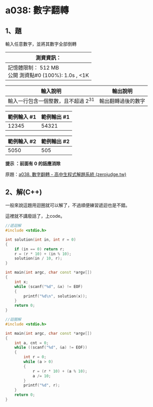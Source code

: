 # a038: 數字翻轉

## 1、題
輸入任意數字，並將其數字全部倒轉



| 測資資訊：                                               |
| -------------------------------------------------------- |
| 記憶體限制： 512 MB<br/>公開 測資點#0 (100%): 1.0s , <1K |



| 輸入說明                                | 輸出說明           |
| --------------------------------------- | ------------------ |
| 輸入一行包含一個整數，且不超過 $2^{31}$ | 輸出翻轉過後的數字 |



| 範例輸入 #1 | 範例輸出 #1 |
| ----------- | ----------- |
| 12345       | 54321       |

| 範例輸入 #2 | 範例輸出 #2 |
| ----------- | ----------- |
| 5050      | 505       |

**提示 ：前面有 0 的話應消除**

原題：[a038. 數字翻轉 - 高中生程式解題系統 (zerojudge.tw)](https://zerojudge.tw/ShowProblem?problemid=a038)



## 2、解(C++)

一般來說這題用迴圈就可以解了，不過順便練習遞迴也是不錯。

這裡就不講廢話了，上code。



```c++
//遞迴解
#include <stdio.h>

int solution(int in, int r = 0)
{
    if (in == 0) return r;
    r = (r * 10) + (in % 10);
    solution(in / 10, r);
}

int main(int argc, char const *argv[])
{
    int x;
    while (scanf("%d", &x) != EOF)
    {
        printf("%d\n", solution(x));
    }
    return 0;
}
```



```c++
//迴圈解
#include <stdio.h>

int main(int argc, char const *argv[])
{
    int a, cnt = 0;
    while ((scanf("%d", &a) != EOF))
    {
        int r = 0;
        while (a > 0)
        {
            r = (r * 10) + (a % 10);
            a /= 10;
        }
        printf("%d", r);
    }
    return 0;
}

```

